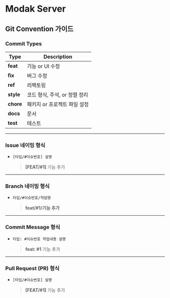 # Modak Server

## Git Convention 가이드

### **Commit Types**

| Type    | Description                          |
|---------|--------------------------------------|
| **feat**  | 기능 or UI 수정                      |
| **fix**   | 버그 수정                              |
| **ref**   | 리팩토링                          |
| **style** | 코드 형식, 주석, or 정렬 정리|
| **chore** | 패키지 or 프로젝트 파일 설정  |
| **docs**  | 문서                        |
| **test**  | 테스트                              |

---

### **Issue 네이밍 형식**
- `[타입/#이슈번호] 설명`  
  > **[FEAT/#1]** 기능 추가

---

### **Branch 네이밍 형식**
- `타입/#이슈번호/작업명`  
  > **feat/#1/기능 추가**

---

### **Commit Message 형식**
- `타입: #이슈번호 작업내용 설명`  
  > **feat: #1** 기능 추가

---

### **Pull Request (PR) 형식**
- `[타입/#이슈번호] 설명`  
  > **[FEAT/#1]** 기능 추가

